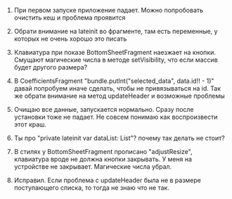 1. При первом запуске приложение падает. Можно попробовать очистить кеш и проблема проявится
2. Обрати внимание на lateinit во фрагменте, там есть переменные, у которых не очень хорошо это писать
3. Клавиатура при показе BottomSheetFragment наезжает на кнопки. Смущают магические числа в методе setVisibility, что если массив будет другого размера?
4. В CoefficientsFragment "bundle.putInt("selected_data", data.id!! - 1)" давай попробуем иначе сделать, чтобы не привязываться на id. Так же обрати внимание на метод updateHeader и возможные проблемы

1. Очищаю все данные, запускается нормально. Сразу после установки тоже не падает. Не совсем понимаю как воспроизвести этот краш.
2. Ты про "private lateinit var dataList: List<Data>"? почему так делать не стоит?
3. В стилях у BottomSheetFragment прописано "<item name="android:windowSoftInputMode">adjustResize</item>", клавиатура вроде не должна кнопки закрывать. У меня на устройстве не закрывает. Магические числа убрал.
4. Исправил. Если проблема c updateHeader была не в размере поступающего списка, то тогда не знаю что не так.
